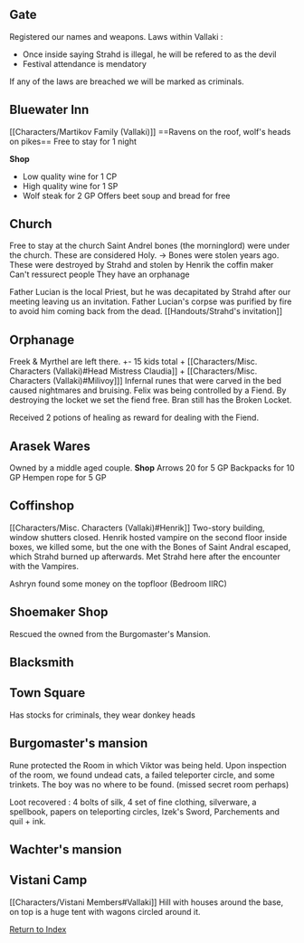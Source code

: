 ## Gate 
Registered our names and weapons.
Laws within Vallaki :
- Once inside saying Strahd is illegal, he will be refered to as the devil
- Festival attendance is mendatory

If any of the laws are breached we will be marked as criminals.

## Bluewater Inn
[[Characters/Martikov Family (Vallaki)]]
==Ravens on the roof, wolf's heads on pikes==
Free to stay for 1 night

**Shop**
- Low quality wine for 1 CP 
- High quality wine for 1 SP
- Wolf steak for 2 GP
Offers beet soup and bread for free

## Church
Free to stay at the church
Saint Andrel bones (the morninglord) were under the church. These are considered Holy.
	-> Bones were stolen years ago.
	    These were destroyed by Strahd and stolen by Henrik the coffin maker 
Can't ressurect people
They have an orphanage

Father Lucian is the local Priest, but he was decapitated by Strahd after our meeting leaving us an invitation.  Father Lucian's corpse was purified by fire to avoid him coming back from the dead.
[[Handouts/Strahd's invitation]]

## Orphanage
Freek & Myrthel are left there.
+- 15 kids total + [[Characters/Misc. Characters (Vallaki)#Head Mistress Claudia]] + [[Characters/Misc. Characters (Vallaki)#Milivoy]]]
Infernal runes that were carved in the bed caused nightmares and bruising.
Felix was being controlled by a Fiend. By destroying the locket we set the fiend free.
Bran still has the Broken Locket.

Received 2 potions of healing as reward for dealing with the Fiend.

## Arasek Wares
Owned by a middle aged couple.
**Shop**
Arrows 20 for 5 GP
Backpacks for 10 GP
Hempen rope for 5 GP

## Coffinshop
[[Characters/Misc. Characters (Vallaki)#Henrik]]
Two-story building, window shutters closed.
Henrik hosted vampire on the second floor inside boxes, we killed some, but the one with the Bones of Saint Andral escaped, which Strahd burned up afterwards.
Met Strahd here after the encounter with the Vampires.

Ashryn found some money on the topfloor (Bedroom IIRC)

## Shoemaker Shop
Rescued the owned from the Burgomaster's Mansion.

## Blacksmith

## Town Square
Has stocks for criminals, they wear donkey heads

## Burgomaster's mansion
Rune protected the Room in which Viktor was being held. Upon inspection of the room, we found undead cats, a failed teleporter circle, and some trinkets. The boy was no where to be found. (missed secret room perhaps)

Loot recovered : 4 bolts of silk, 4 set of fine clothing, silverware, a spellbook, papers on teleporting circles, Izek's Sword, Parchements and quil + ink.

## Wachter's mansion


## Vistani Camp
[[Characters/Vistani Members#Vallaki]]
Hill with houses around the base, on top is a huge tent with wagons circled around it.

[Return to Index](Index)